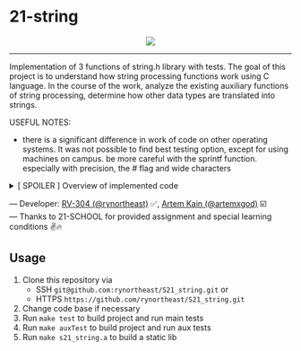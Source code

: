 # 21-string

<div align="center"><img src="assets/preview.png"></div>

---

Implementation of 3 functions of string.h library with tests. The goal of this project is to understand how string processing functions work using C language. In the course of the work, analyze the existing auxiliary functions of string processing, determine how other data types are translated into strings.

USEFUL NOTES:

- there is a significant difference in work of code on other operating systems. It was not possible to find best testing option, except for using machines on campus. be more careful with the sprintf function. especially with precision, the # flag and wide characters

<details>
<summary>[ SPOILER ] Overview of implemented code</summary>

### string.h Types

| No. | Variable | Description                                                                 | Status |
| --- | -------- | --------------------------------------------------------------------------- | ------ |
| 1   | size_t   | This is the unsigned integral type and is the result of the sizeof keyword. | ✅     |

### string.h Macro

| No. | Macro | Description                                         | Status |
| --- | ----- | --------------------------------------------------- | ------ |
| 1   | NULL  | This macro is the value of a null pointer constant. | ✅     |

### string.h Functions

| No. | Function                                                  | Description                                                                                                                                                                                                                                                                                                                     | Status |
| --- | --------------------------------------------------------- | ------------------------------------------------------------------------------------------------------------------------------------------------------------------------------------------------------------------------------------------------------------------------------------------------------------------------------- | ------ |
| 1   | void *memchr(const void *str, int c, size_t n)            | Searches for the first occurrence of the character c (an unsigned char) in the first n bytes of the string pointed to, by the argument str.                                                                                                                                                                                     | ☑️     |
| 2   | int memcmp(const void *str1, const void *str2, size_t n)  | Compares the first n bytes of str1 and str2.                                                                                                                                                                                                                                                                                    | ☑️     |
| 3   | void *memcpy(void *dest, const void \*src, size_t n)      | Copies n characters from src to dest.                                                                                                                                                                                                                                                                                           | ☑️     |
| 4   | void *memmove(void *dest, const void \*src, size_t n)     | Another function to copy n characters from src to dest.                                                                                                                                                                                                                                                                         | ☑️     |
| 5   | void *memset(void *str, int c, size_t n)                  | Copies the character c (an unsigned char) to the first n characters of the string pointed to, by the argument str.                                                                                                                                                                                                              | ☑️     |
| 6   | char *strcat(char *dest, const char \*src)                | Appends the string pointed to, by src to the end of the string pointed to by dest.                                                                                                                                                                                                                                              | ✅     |
| 7   | char *strncat(char *dest, const char \*src, size_t n)     | Appends the string pointed to, by src to the end of the string pointed to, by dest up to n characters long.                                                                                                                                                                                                                     | ✅     |
| 8   | char *strchr(const char *str, int c)                      | Searches for the first occurrence of the character c (an unsigned char) in the string pointed to, by the argument str.                                                                                                                                                                                                          | ✅     |
| 9   | int strcmp(const char *str1, const char *str2)            | Compares the string pointed to, by str1 to the string pointed to by str2.                                                                                                                                                                                                                                                       | ✅     |
| 10  | int strncmp(const char *str1, const char *str2, size_t n) | Compares at most the first n bytes of str1 and str2.                                                                                                                                                                                                                                                                            | ✅     |
| 11  | char *strcpy(char *dest, const char \*src)                | Copies the string pointed to, by src to dest.                                                                                                                                                                                                                                                                                   | ✅     |
| 12  | char *strncpy(char *dest, const char \*src, size_t n)     | Copies up to n characters from the string pointed to, by src to dest.                                                                                                                                                                                                                                                           | ✅     |
| 13  | size_t strcspn(const char *str1, const char *str2)        | Calculates the length of the initial segment of str1 which consists entirely of characters not in str2.                                                                                                                                                                                                                         | ✅     |
| 14  | char \*strerror(int errnum)                               | Searches an internal array for the error number errnum and returns a pointer to an error message string. You need to declare macros containing arrays of error messages for mac and linux operating systems. Error descriptions are available in the original library. Checking the current OS is carried out using directives. |
| 15  | size_t strlen(const char \*str)                           | Computes the length of the string str up to but not including the terminating null character.                                                                                                                                                                                                                                   | ✅     |
| 16  | char *strpbrk(const char *str1, const char \*str2)        | Finds the first character in the string str1 that matches any character specified in str2.                                                                                                                                                                                                                                      | ✅     |
| 17  | char *strrchr(const char *str, int c)                     | Searches for the last occurrence of the character c (an unsigned char) in the string pointed to by the argument str.                                                                                                                                                                                                            | ✅     |
| 18  | size_t strspn(const char *str1, const char *str2)         | Calculates the length of the initial segment of str1 which consists entirely of characters in str2.                                                                                                                                                                                                                             | ✅     |
| 19  | char *strstr(const char *haystack, const char \*needle)   | Finds the first occurrence of the entire string needle (not including the terminating null character) which appears in the string haystack.                                                                                                                                                                                     | ✅     |
| 20  | char *strtok(char *str, const char \*delim)               | Breaks string str into a series of tokens separated by delim.                                                                                                                                                                                                                                                                   | ✅     |

### sprintf & sscanf

| No. | Function                                             | Description                                            | Status |
| --- | ---------------------------------------------------- | ------------------------------------------------------ | ------ |
| 1   | int sscanf(const char *str, const char *format, ...) | reads formatted input from a string.                   | ☑️     |
| 2   | int sprintf(char *str, const char *format, ...)      | sends formatted output to a string pointed to, by str. | ✅     |

### sprintf & sscanf Specifiers

| No. | Specifier | sprintf output                                                                                             | sscanf output                                                     | sprintf Status | sscanf Status |
| --- | --------- | ---------------------------------------------------------------------------------------------------------- | ----------------------------------------------------------------- | -------------- | ------------- |
| 1   | c         | Character                                                                                                  | Character                                                         | ✅             | ☑️            |
| 2   | d         | Signed decimal integer                                                                                     | Signed decimal integer                                            | ✅             | ☑️            |
| 3   | i         | Signed decimal integer                                                                                     | Signed integer (may be decimal, octal or hexadecimal)             | ✅             | ☑️            |
| 4   | e         | Scientific notation (mantissa/exponent) using e character (the output of the numbers must match up to e-6) | Decimal floating point or scientific notation (mantissa/exponent) | ✅             | ☑️            |
| 5   | E         | Scientific notation (mantissa/exponent) using E character                                                  | Decimal floating point or scientific notation (mantissa/exponent) | ✅             | ☑️            |
| 6   | f         | Decimal floating point                                                                                     | Decimal floating point or scientific notation (mantissa/exponent) | ✅             | ☑️            |
| 7   | g         | Uses the shortest representation of decimal floating point                                                 | Decimal floating point or scientific notation (mantissa/exponent) | ✅             | ☑️            |
| 8   | G         | Uses the shortest representation of decimal floating point                                                 | Decimal floating point or scientific notation (mantissa/exponent) | ✅             | ☑️            |
| 9   | o         | Unsigned octal                                                                                             | Unsigned octal                                                    | ✅             | ☑️            |
| 10  | s         | String of characters                                                                                       | String of characters                                              | ✅             | ☑️            |
| 11  | u         | Unsigned decimal integer                                                                                   | Unsigned decimal integer                                          | ✅             | ☑️            |
| 12  | x         | Unsigned hexadecimal integer                                                                               | Unsigned hexadecimal integer (any letters)                        | ✅             | ☑️            |
| 13  | X         | Unsigned hexadecimal integer (capital letters)                                                             | Unsigned hexadecimal integer (any letters)                        | ✅             | ☑️            |
| 14  | p         | Pointer address                                                                                            | Pointer address                                                   | ✅             | ☑️            |
| 15  | n         | Number of characters printed until %n occurs                                                               | Number of characters scanned until %n occurs                      | ✅             | ☑️            |
| 16  | %         | Character %                                                                                                | Character %                                                       | ✅             | ☑️            |

### sprintf Flags

| No. | Flags   | Description                                                                                                                                                                                                                                                                                                                                                                               | Status |
| --- | ------- | ----------------------------------------------------------------------------------------------------------------------------------------------------------------------------------------------------------------------------------------------------------------------------------------------------------------------------------------------------------------------------------------- | ------ |
| 1   | -       | Left-justify within the given field width; Right justification is the default (see width sub-specifier).                                                                                                                                                                                                                                                                                  | ✅     |
| 2   | +       | Forces to precede the result with a plus or minus sign (+ or -) even for positive numbers. By default, only negative numbers are preceded with a -ve sign.                                                                                                                                                                                                                                | ✅     |
| 3   | (space) | If no sign is going to be written, a blank space is inserted before the value.                                                                                                                                                                                                                                                                                                            | ✅     |
| 4   | #       | Used with o, x or X specifiers the value is preceded with 0, 0x or 0X respectively for values different than zero. Used with e, E and f, it forces the written output to contain a decimal point even if no digits would follow. By default, if no digits follow, no decimal point is written. Used with g or G the result is the same as with e or E but trailing zeros are not removed. | ✅     |
| 5   | 0       | Left-pads the number with zeroes (0) instead of spaces, where padding is specified (see width sub-specifier).                                                                                                                                                                                                                                                                             | ✅     |

### sprintf & sscanf Width Description

| No. | Width    | Description                                                                                                                                                                                                                                                                                                            | sprintf Status | sscanf Status |
| --- | -------- | ---------------------------------------------------------------------------------------------------------------------------------------------------------------------------------------------------------------------------------------------------------------------------------------------------------------------- | -------------- | ------------- |
| 1   | (number) | Minimum number of characters to be printed. If the value to be printed is shorter than this number, the result is padded with blank spaces. The value is not truncated even if the result is larger.                                                                                                                   | ✅             | ☑️            |
| 2   | \*       | In sprintf the _ sign means, that the width is not specified in the format string, but as an additional integer value argument preceding the argument that has to be formatted. In sscanf the _ sign placed after % and before the format specifier reads data of the specified type, but suppresses their assignment. | ✅             | ☑️            |

### sprintf Precision Description

| No. | .precision | Description                                                                                                                                                                                                                                                                                                                                                                                                                                                                                                                                                                                                                                                                                                                                                                                                                                                                                                                                                                         | Status |
| --- | ---------- | ----------------------------------------------------------------------------------------------------------------------------------------------------------------------------------------------------------------------------------------------------------------------------------------------------------------------------------------------------------------------------------------------------------------------------------------------------------------------------------------------------------------------------------------------------------------------------------------------------------------------------------------------------------------------------------------------------------------------------------------------------------------------------------------------------------------------------------------------------------------------------------------------------------------------------------------------------------------------------------- | ------ |
| 1   | .number    | For integer specifiers (d, i, o, u, x, X) − precision specifies the minimum number of digits to be written. If the value to be written is shorter than this number, the result is padded with leading zeros. The value is not truncated even if the result is longer. A precision of 0 means that no character is written for the value 0. For e, E and f specifiers − this is the number of digits to be printed after the decimal point. For g and G specifiers − This is the maximum number of significant digits to be printed. For s − this is the maximum number of characters to be printed. By default all characters are printed until the ending null character is encountered. For c type − it has no effect. When no precision is specified for specifiers e, E, f, g and G, the default one is 6. When no precision is specified for all other kind of specifiers, the default is 1. If the period is specified without an explicit value for precision, 0 is assumed. | ✅     |
| 2   | .\*        | The precision is not specified in the format string, but as an additional integer value argument preceding the argument that has to be formatted.                                                                                                                                                                                                                                                                                                                                                                                                                                                                                                                                                                                                                                                                                                                                                                                                                                   | ✅     |

### sprintf & sscanf Length Description

| No. | Length | Description                                                                                                                                                                           | sprintf Status | sscanf Status |
| --- | ------ | ------------------------------------------------------------------------------------------------------------------------------------------------------------------------------------- | -------------- | ------------- |
| 1   | h      | The argument is interpreted as a short int or unsigned short int (only applies to integer specifiers: i, d, o, u, x and X).                                                           | ✅             | ☑️            |
| 2   | l      | The argument is interpreted as a long int or unsigned long int for integer specifiers (i, d, o, u, x and X), and as a wide character or wide character string for specifiers c and s. | ✅             | ☑️            |
| 3   | L      | The argument is interpreted as a long double (only applies to floating point specifiers − e, E, f, g and G).                                                                          | ✅             | ☑️            |

</details>

— Developer: [RV-304 (@rynortheast)](https://github.com/rynortheast) ✅, [Artem Kain (@artemxgod)](https://github.com/artemxgod) ☑️  
— Thanks to 21-SCHOOL for provided assignment and special learning conditions ✌️🔥

## Usage

1. Clone this repository via
   - SSH `git@github.com:rynortheast/S21_string.git` or
   - HTTPS `https://github.com/rynortheast/S21_string.git`
2. Change code base if necessary
3. Run `make test` to build project and run main tests
4. Run `make auxTest` to build project and run aux tests
5. Run `make s21_string.a` to build a static lib

